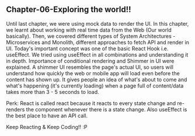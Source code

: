 ## Chapter-06-Exploring the world!!

Until last chapter, we were using mock data to render the UI. In this chapter, we learnt about working with real time data from the Web (Our world basically). Then, we covered different types of System Architectures - Microservices and Monolith, different approaches to fetch API and render in UI. Today's important concept was one of the basic React Hook i.e. useEffect. We tried using useEffect in all combinations and understanding it in depth. Importance of conditional rendering and Shimmer in UI were explained. A shimmer UI resembles the page's actual UI, so users will understand how quickly the web or mobile app will load even before the content has shown up. It gives people an idea of what's about to come and what's happening (it's currently loading) when a page full of content/data takes more than 3 - 5 seconds to load.

Perk: React is called react because it reacts to every state change and re-renders the component whenever there is a state change. Also useEffect is the best place to have an API call.

Keep Reacting & Keep Coding!! :P